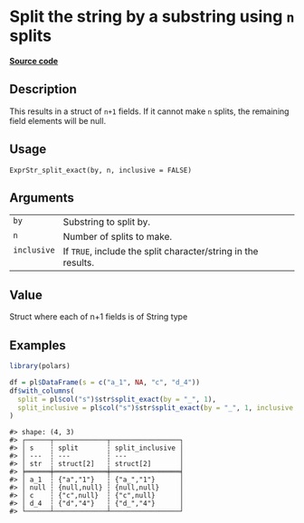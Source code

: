 
# Split the string by a substring using <code>n</code> splits

[**Source code**](https://github.com/pola-rs/r-polars/tree/main/R/expr__string.R#L704)

## Description

This results in a struct of <code>n+1</code> fields. If it cannot make
<code>n</code> splits, the remaining field elements will be null.

## Usage

<pre><code class='language-R'>ExprStr_split_exact(by, n, inclusive = FALSE)
</code></pre>

## Arguments

<table>
<tr>
<td style="white-space: nowrap; font-family: monospace; vertical-align: top">
<code id="ExprStr_split_exact_:_by">by</code>
</td>
<td>
Substring to split by.
</td>
</tr>
<tr>
<td style="white-space: nowrap; font-family: monospace; vertical-align: top">
<code id="ExprStr_split_exact_:_n">n</code>
</td>
<td>
Number of splits to make.
</td>
</tr>
<tr>
<td style="white-space: nowrap; font-family: monospace; vertical-align: top">
<code id="ExprStr_split_exact_:_inclusive">inclusive</code>
</td>
<td>
If <code>TRUE</code>, include the split character/string in the results.
</td>
</tr>
</table>

## Value

Struct where each of n+1 fields is of String type

## Examples

``` r
library(polars)

df = pl$DataFrame(s = c("a_1", NA, "c", "d_4"))
df$with_columns(
  split = pl$col("s")$str$split_exact(by = "_", 1),
  split_inclusive = pl$col("s")$str$split_exact(by = "_", 1, inclusive = TRUE)
)
```

    #> shape: (4, 3)
    #> ┌──────┬─────────────┬─────────────────┐
    #> │ s    ┆ split       ┆ split_inclusive │
    #> │ ---  ┆ ---         ┆ ---             │
    #> │ str  ┆ struct[2]   ┆ struct[2]       │
    #> ╞══════╪═════════════╪═════════════════╡
    #> │ a_1  ┆ {"a","1"}   ┆ {"a_","1"}      │
    #> │ null ┆ {null,null} ┆ {null,null}     │
    #> │ c    ┆ {"c",null}  ┆ {"c",null}      │
    #> │ d_4  ┆ {"d","4"}   ┆ {"d_","4"}      │
    #> └──────┴─────────────┴─────────────────┘
